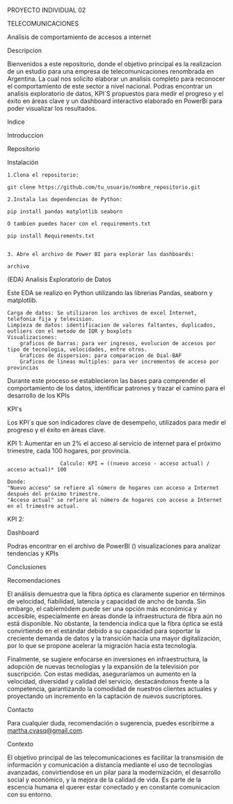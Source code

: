 

PROYECTO INDIVIDUAL 02 

TELECOMUNICACIONES 



Análisis de comportamiento de accesos a internet 






Descripcion 

Bienvenidos a este repositorio, donde el objetivo principal es la realizacion de un estudio para una empresa de 
telecomunicaciones renombrada en Argentina. La cual nos solicito elaborar un analisis completo para reconocer el comportamiento 
de este sector a nivel nacional. Podras encontrar un analisis exploratorio de datos, KPI´S propuestos para medir el progreso y 
el éxito en áreas clave y un dashboard interactivo elaborado en PowerBi para poder visualizar los resultados. 


Indice 



Introduccion 






Repositorio 











Instalación

    1.Clona el repositorio:

    git clone https://github.com/tu_usuario/nombre_repositorio.git

    2.Instala las dependencias de Python:

    pip install pandas matplotlib seaborn

    O tambien puedes hacer con el requirements.txt

    pip install Requirements.txt


    3. Abre el archivo de Power BI para explorar los dashboards:

    archivo 



(EDA) Analisis Exploratorio de Datos 

Este EDA se realizo en Python utilizando las librerias Pandas, seaborn y matplotlib.

    Carga de datos: Se utilizaron los archivos de excel Internet, telefonia fija y television. 
    Limpieza de datos: identificacion de valores faltantes, duplicados, outliers con el metodo de IQR y boxplots  
    Visualizaciones: 
        graficos de barras: para ver ingresos, evolucion de accesos por tipo de tecnologia, velocidades, entre otros. 
        Graficos de dispersion: para comparacion de Dial-BAF
        Graficos de lineas multiples: para ver incrementos de acceso por provincias 

Durante este proceso se establecieron las bases para comprender el comportamiento de los datos, identificar patrones 
y trazar el camino para el desarrollo de los KPIs


KPI's

Los KPI´s que son indicadores clave de desempeño, utilizados para medir el progreso y el éxito en áreas clave. 


KPI 1: Aumentar en un 2% el acceso al servicio de internet para el próximo trimestre, cada 100 hogares, por provincia.

                     Calculo: KPI = ((nuevo acceso - acceso actual) / acceso actual)* 100

    Donde:
    "Nuevo acceso" se refiere al número de hogares con acceso a Internet después del próximo trimestre.
    "Acceso actual" se refiere al número de hogares con acceso a Internet en el trimestre actual.



KPI 2:   

Dashboard 

Podras encontrar en el archivo de PowerBI () visualizaciones para analizar tendencias y KPIs 








Conclusiones 






Recomendaciones 


El análisis demuestra que la fibra óptica es claramente superior en términos de velocidad, fiabilidad, latencia y capacidad de ancho de banda. Sin embargo, el cablemódem puede ser una opción más económica y accesible, especialmente en áreas donde la infraestructura de fibra aún no está disponible. No obstante, la tendencia indica que la fibra óptica se está convirtiendo en el estándar debido a su capacidad para soportar la creciente demanda de datos y la transición hacia una mayor digitalización, por lo que se propone acelerar la migración hacia esta tecnología.

Finalmente, se sugiere enfocarse en inversiones en infraestructura, la adopción de nuevas tecnologías y la expansión de la televisión por suscripción. Con estas medidas, aseguraríamos un aumento en la velocidad, diversidad y calidad del servicio, destacándonos frente a la competencia, garantizando la comodidad de nuestros clientes actuales y proyectando un incremento en la captación de nuevos suscriptores.



Contacto

Para cualquier duda, recomendación o sugerencia, puedes escribirme a martha.cvasq@gmail.com.































Contexto

El objetivo principal de las telecomunicaciones es facilitar la transmisión de información y comunicación a distancia mediante el uso de tecnologías avanzadas,
convirtiendose en un pilar para la modernización, el desarrollo social y económico, y la mejora de la calidad de vida. Es parte de la escencia humana el querer estar conectado y en constante comunicacion con su entorno. 

































